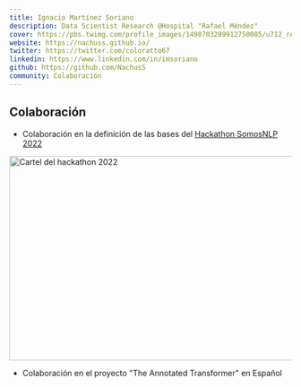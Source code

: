 ```yaml
---
title: Ignacio Martínez Soriano
description: Data Scientist Research @Hospital "Rafael Méndez"
cover: https://pbs.twimg.com/profile_images/1498703209912750085/u712_rAt_400x400.jpg
website: https://nachuss.github.io/
twitter: https://twitter.com/coloratto67
linkedin: https://www.linkedin.com/in/imsoriano
github: https://github.com/NachusS
community: Colaboración
---
```


## Colaboración

- Colaboración en la definición de las bases del [Hackathon SomosNLP 2022](https://somosnlp.org/blog/hackathon-2022)

<div class="flex justify-center">
    <a href="https://somosnlp.org/blog/hackathon-2022" target="_blank">
        <img src="https://github.com/somosnlp/assets/raw/main/images/hackathon_pln_es_3.png" width="650" height="365" alt="Cartel del hackathon 2022" />
    </a>
</div>

- Colaboración en el proyecto "The Annotated Transformer" en Español
